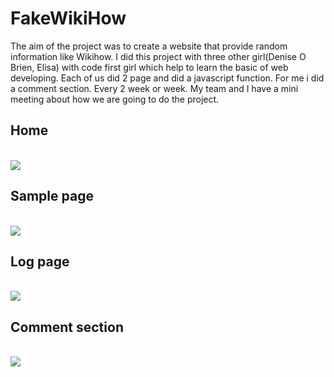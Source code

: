<h1>FakeWikiHow</h1>
 The aim of the project was to create a website that provide random information like Wikihow. I did this project with three other girl(Denise O Brien, Elisa) with code first girl which help to learn the basic of web developing. 
 Each of us did 2 page and did a javascript function. For me i did a comment section. Every 2 week or week. My team and I have a mini meeting about how we are going to do the project.
 <h2>Home</h2>
 <br>
 <img src="https://user-images.githubusercontent.com/95551123/194940035-482e925a-30e8-4176-a971-dcab609b0708.png">
 <h2>Sample page</h2>
 <br>
<img src = "https://user-images.githubusercontent.com/95551123/194940642-21b95d6d-354e-4849-9069-c1678bae1a18.png">
<h2>Log page</h2>
<br>
<img src = "https://user-images.githubusercontent.com/95551123/194942426-ad7524b1-c438-401a-ae42-34e383119fe8.png">
<br>
<h2>Comment section</h2>
<br>
<img src = "https://user-images.githubusercontent.com/95551123/194943145-31bd9af1-e1d9-4ca3-bf6e-90b18c338469.png">

